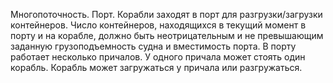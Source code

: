 Многопоточность. Порт. Корабли заходят в порт для разгрузки/загрузки контейнеров.
Число контейнеров, находящихся в текущий момент в порту и на корабле, должно быть неотрицательным и не превышающим заданную грузоподъемность судна и вместимость порта.
В порту работает несколько причалов. У одного причала может стоять один корабль. Корабль может загружаться у причала или разгружаться.
